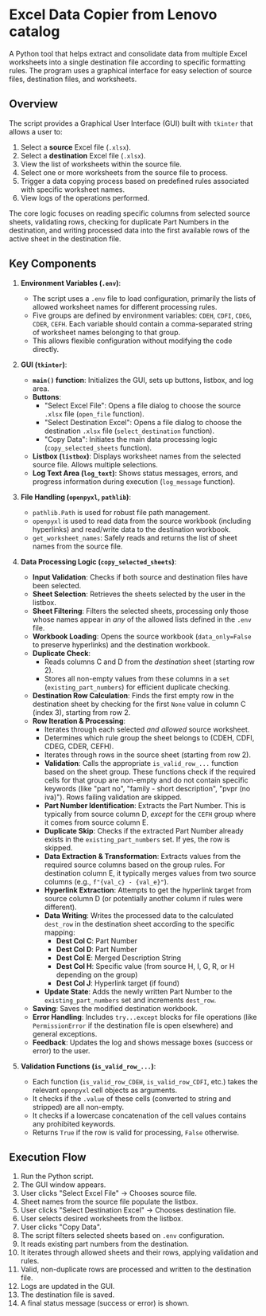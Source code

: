 # Excel Data Copier from Lenovo catalog

A Python tool that helps extract and consolidate data from multiple Excel worksheets into a single destination file according to specific formatting rules. The program uses a graphical interface for easy selection of source files, destination files, and worksheets.

## Overview

The script provides a Graphical User Interface (GUI) built with `tkinter` that allows a user to:

1.  Select a **source** Excel file (`.xlsx`).
2.  Select a **destination** Excel file (`.xlsx`).
3.  View the list of worksheets within the source file.
4.  Select one or more worksheets from the source file to process.
5.  Trigger a data copying process based on predefined rules associated with specific worksheet names.
6.  View logs of the operations performed.

The core logic focuses on reading specific columns from selected source sheets, validating rows, checking for duplicate Part Numbers in the destination, and writing processed data into the first available rows of the active sheet in the destination file.

## Key Components

1.  **Environment Variables (`.env`)**:
    *   The script uses a `.env` file to load configuration, primarily the lists of allowed worksheet names for different processing rules.
    *   Five groups are defined by environment variables: `CDEH`, `CDFI`, `CDEG`, `CDER`, `CEFH`. Each variable should contain a comma-separated string of worksheet names belonging to that group.
    *   This allows flexible configuration without modifying the code directly.

2.  **GUI (`tkinter`)**:
    *   **`main()` function**: Initializes the GUI, sets up buttons, listbox, and log area.
    *   **Buttons**:
        *   "Select Excel File": Opens a file dialog to choose the source `.xlsx` file (`open_file` function).
        *   "Select Destination Excel": Opens a file dialog to choose the destination `.xlsx` file (`select_destination` function).
        *   "Copy Data": Initiates the main data processing logic (`copy_selected_sheets` function).
    *   **Listbox (`listbox`)**: Displays worksheet names from the selected source file. Allows multiple selections.
    *   **Log Text Area (`log_text`)**: Shows status messages, errors, and progress information during execution (`log_message` function).

3.  **File Handling (`openpyxl`, `pathlib`)**:
    *   `pathlib.Path` is used for robust file path management.
    *   `openpyxl` is used to read data from the source workbook (including hyperlinks) and read/write data to the destination workbook.
    *   `get_worksheet_names`: Safely reads and returns the list of sheet names from the source file.

4.  **Data Processing Logic (`copy_selected_sheets`)**:
    *   **Input Validation**: Checks if both source and destination files have been selected.
    *   **Sheet Selection**: Retrieves the sheets selected by the user in the listbox.
    *   **Sheet Filtering**: Filters the selected sheets, processing only those whose names appear in *any* of the allowed lists defined in the `.env` file.
    *   **Workbook Loading**: Opens the source workbook (`data_only=False` to preserve hyperlinks) and the destination workbook.
    *   **Duplicate Check**:
        *   Reads columns C and D from the *destination* sheet (starting row 2).
        *   Stores all non-empty values from these columns in a `set` (`existing_part_numbers`) for efficient duplicate checking.
    *   **Destination Row Calculation**: Finds the first empty row in the destination sheet by checking for the first `None` value in column C (index 3), starting from row 2.
    *   **Row Iteration & Processing**:
        *   Iterates through each selected *and allowed* source worksheet.
        *   Determines which rule group the sheet belongs to (CDEH, CDFI, CDEG, CDER, CEFH).
        *   Iterates through rows in the source sheet (starting from row 2).
        *   **Validation**: Calls the appropriate `is_valid_row_...` function based on the sheet group. These functions check if the required cells for that group are non-empty and do not contain specific keywords (like "part no", "family - short description", "pvpr (no iva)"). Rows failing validation are skipped.
        *   **Part Number Identification**: Extracts the Part Number. This is typically from source column D, *except* for the `CEFH` group where it comes from source column E.
        *   **Duplicate Skip**: Checks if the extracted Part Number already exists in the `existing_part_numbers` set. If yes, the row is skipped.
        *   **Data Extraction & Transformation**: Extracts values from the required source columns based on the group rules. For destination column E, it typically merges values from two source columns (e.g., `f"{val_c} - {val_e}"`).
        *   **Hyperlink Extraction**: Attempts to get the hyperlink target from source column D (or potentially another column if rules were different).
        *   **Data Writing**: Writes the processed data to the calculated `dest_row` in the destination sheet according to the specific mapping:
            *   **Dest Col C**: Part Number
            *   **Dest Col D**: Part Number
            *   **Dest Col E**: Merged Description String
            *   **Dest Col H**: Specific value (from source H, I, G, R, or H depending on the group)
            *   **Dest Col J**: Hyperlink target (if found)
        *   **Update State**: Adds the newly written Part Number to the `existing_part_numbers` set and increments `dest_row`.
    *   **Saving**: Saves the modified destination workbook.
    *   **Error Handling**: Includes `try...except` blocks for file operations (like `PermissionError` if the destination file is open elsewhere) and general exceptions.
    *   **Feedback**: Updates the log and shows message boxes (success or error) to the user.

5.  **Validation Functions (`is_valid_row_...`)**:
    *   Each function (`is_valid_row_CDEH`, `is_valid_row_CDFI`, etc.) takes the relevant `openpyxl` cell objects as arguments.
    *   It checks if the `.value` of these cells (converted to string and stripped) are all non-empty.
    *   It checks if a lowercase concatenation of the cell values contains any prohibited keywords.
    *   Returns `True` if the row is valid for processing, `False` otherwise.

## Execution Flow

1.  Run the Python script.
2.  The GUI window appears.
3.  User clicks "Select Excel File" -> Chooses source file.
4.  Sheet names from the source file populate the listbox.
5.  User clicks "Select Destination Excel" -> Chooses destination file.
6.  User selects desired worksheets from the listbox.
7.  User clicks "Copy Data".
8.  The script filters selected sheets based on `.env` configuration.
9.  It reads existing part numbers from the destination.
10. It iterates through allowed sheets and their rows, applying validation and rules.
11. Valid, non-duplicate rows are processed and written to the destination file.
12. Logs are updated in the GUI.
13. The destination file is saved.
14. A final status message (success or error) is shown.
